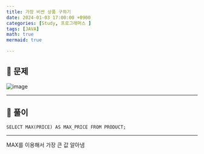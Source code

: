 ```yaml
---
title: 가장 비싼 상품 구하기
date: 2024-01-03 17:00:00 +0900
categories: [Study, 프로그래머스 ]
tags: [JAVA]
math: true
mermaid: true

---
```

## **📃 문제**

![image](https://github.com/ararp1006/Algorithm/assets/130068083/b5132d78-085f-40e3-8603-53df24085bfe)


<hr>

## **🔨 풀이**

```
SELECT MAX(PRICE) AS MAX_PRICE FROM PRODUCT;
```

<hr>

MAX를 이용해서 가장 큰 값 알아냄